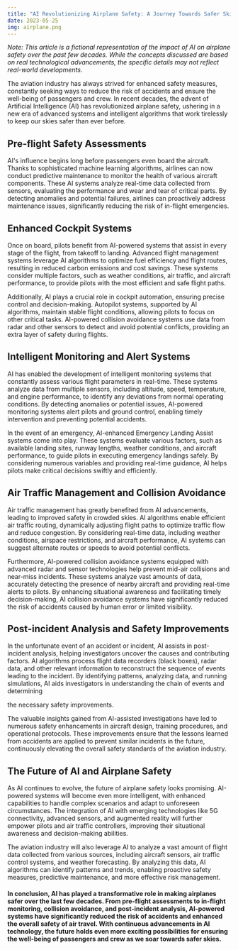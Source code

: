 ```yaml
---
title: "AI Revolutionizing Airplane Safety: A Journey Towards Safer Skies"
date: 2023-05-25
img: airplane.png
---
```

*Note: This article is a fictional representation of the impact of AI on airplane safety over the past few decades. While the concepts discussed are based on real technological advancements, the specific details may not reflect real-world developments.*

The aviation industry has always strived for enhanced safety measures, constantly seeking ways to reduce the risk of accidents and ensure the well-being of passengers and crew. In recent decades, the advent of Artificial Intelligence (AI) has revolutionized airplane safety, ushering in a new era of advanced systems and intelligent algorithms that work tirelessly to keep our skies safer than ever before.

## Pre-flight Safety Assessments

AI's influence begins long before passengers even board the aircraft. Thanks to sophisticated machine learning algorithms, airlines can now conduct predictive maintenance to monitor the health of various aircraft components. These AI systems analyze real-time data collected from sensors, evaluating the performance and wear and tear of critical parts. By detecting anomalies and potential failures, airlines can proactively address maintenance issues, significantly reducing the risk of in-flight emergencies.

## Enhanced Cockpit Systems

Once on board, pilots benefit from AI-powered systems that assist in every stage of the flight, from takeoff to landing. Advanced flight management systems leverage AI algorithms to optimize fuel efficiency and flight routes, resulting in reduced carbon emissions and cost savings. These systems consider multiple factors, such as weather conditions, air traffic, and aircraft performance, to provide pilots with the most efficient and safe flight paths.

Additionally, AI plays a crucial role in cockpit automation, ensuring precise control and decision-making. Autopilot systems, supported by AI algorithms, maintain stable flight conditions, allowing pilots to focus on other critical tasks. AI-powered collision avoidance systems use data from radar and other sensors to detect and avoid potential conflicts, providing an extra layer of safety during flights.

## Intelligent Monitoring and Alert Systems

AI has enabled the development of intelligent monitoring systems that constantly assess various flight parameters in real-time. These systems analyze data from multiple sensors, including altitude, speed, temperature, and engine performance, to identify any deviations from normal operating conditions. By detecting anomalies or potential issues, AI-powered monitoring systems alert pilots and ground control, enabling timely intervention and preventing potential accidents.

In the event of an emergency, AI-enhanced Emergency Landing Assist systems come into play. These systems evaluate various factors, such as available landing sites, runway lengths, weather conditions, and aircraft performance, to guide pilots in executing emergency landings safely. By considering numerous variables and providing real-time guidance, AI helps pilots make critical decisions swiftly and efficiently.

## Air Traffic Management and Collision Avoidance

Air traffic management has greatly benefited from AI advancements, leading to improved safety in crowded skies. AI algorithms enable efficient air traffic routing, dynamically adjusting flight paths to optimize traffic flow and reduce congestion. By considering real-time data, including weather conditions, airspace restrictions, and aircraft performance, AI systems can suggest alternate routes or speeds to avoid potential conflicts.

Furthermore, AI-powered collision avoidance systems equipped with advanced radar and sensor technologies help prevent mid-air collisions and near-miss incidents. These systems analyze vast amounts of data, accurately detecting the presence of nearby aircraft and providing real-time alerts to pilots. By enhancing situational awareness and facilitating timely decision-making, AI collision avoidance systems have significantly reduced the risk of accidents caused by human error or limited visibility.

## Post-incident Analysis and Safety Improvements

In the unfortunate event of an accident or incident, AI assists in post-incident analysis, helping investigators uncover the causes and contributing factors. AI algorithms process flight data recorders (black boxes), radar data, and other relevant information to reconstruct the sequence of events leading to the incident. By identifying patterns, analyzing data, and running simulations, AI aids investigators in understanding the chain of events and determining

 the necessary safety improvements.

The valuable insights gained from AI-assisted investigations have led to numerous safety enhancements in aircraft design, training procedures, and operational protocols. These improvements ensure that the lessons learned from accidents are applied to prevent similar incidents in the future, continuously elevating the overall safety standards of the aviation industry.

## The Future of AI and Airplane Safety

As AI continues to evolve, the future of airplane safety looks promising. AI-powered systems will become even more intelligent, with enhanced capabilities to handle complex scenarios and adapt to unforeseen circumstances. The integration of AI with emerging technologies like 5G connectivity, advanced sensors, and augmented reality will further empower pilots and air traffic controllers, improving their situational awareness and decision-making abilities.

The aviation industry will also leverage AI to analyze a vast amount of flight data collected from various sources, including aircraft sensors, air traffic control systems, and weather forecasting. By analyzing this data, AI algorithms can identify patterns and trends, enabling proactive safety measures, predictive maintenance, and more effective risk management.

#### In conclusion, AI has played a transformative role in making airplanes safer over the last few decades. From pre-flight assessments to in-flight monitoring, collision avoidance, and post-incident analysis, AI-powered systems have significantly reduced the risk of accidents and enhanced the overall safety of air travel. With continuous advancements in AI technology, the future holds even more exciting possibilities for ensuring the well-being of passengers and crew as we soar towards safer skies.